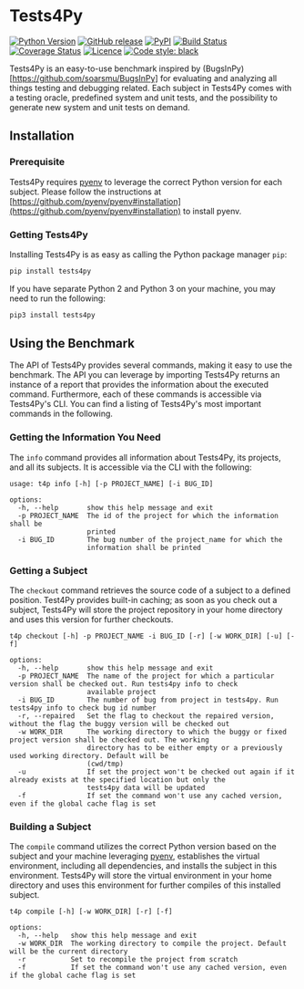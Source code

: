 # Tests4Py

[![Python Version](https://img.shields.io/pypi/pyversions/sflkit)](https://pypi.org/project/tests4py/)
[![GitHub release](https://img.shields.io/github/v/release/uds-se/sflkit)](https://img.shields.io/github/v/release/smythi93/tests4py)
[![PyPI](https://img.shields.io/pypi/v/sflkit)](https://pypi.org/project/tests4py/)
[![Build Status](https://img.shields.io/github/actions/workflow/status/smythi93/tests4py/test-tests4py.yml?branch=main)](https://img.shields.io/github/actions/workflow/status/smythi93/tests4py/test-tests4py.yml?branch=main)
[![Coverage Status](https://coveralls.io/repos/github/smythi93/tests4py/badge.svg?branch=main)](https://coveralls.io/github/smythi93/tests4py?branch=main)
[![Licence](https://img.shields.io/github/license/smythi93/tests4py)](https://img.shields.io/github/license/smythi93/tests4py)
[![Code style: black](https://img.shields.io/badge/code%20style-black-000000.svg)](https://github.com/psf/black)

Tests4Py is an easy-to-use benchmark inspired by (BugsInPy)[https://github.com/soarsmu/BugsInPy] for evaluating and analyzing all things testing and debugging related.
Each subject in Tests4Py comes with a testing oracle, predefined system and unit tests, and the possibility to generate new system and unit tests on demand.

## Installation

### Prerequisite

Tests4Py requires [pyenv](https://github.com/pyenv/pyenv) to leverage the correct Python version for each subject. 
Please follow the instructions at [https://github.com/pyenv/pyenv#installation](https://github.com/pyenv/pyenv#installation) to install pyenv.

### Getting Tests4Py

Installing Tests4Py is as easy as calling the Python package manager `pip`:
```sh
pip install tests4py
```
If you have separate Python 2 and Python 3 on your machine, you may need to run the following:
```sh
pip3 install tests4py
```

## Using the Benchmark

The API of Tests4Py provides several commands, making it easy to use the benchmark.
The API you can leverage by importing Tests4Py returns an instance of a report that provides the information about the executed command.
Furthermore, each of these commands is accessible via Tests4Py's CLI.
You can find a listing of Tests4Py's most important commands in the following.

### Getting the Information You Need

The `info` command provides all information about Tests4Py, its projects, and all its subjects.
It is accessible via the CLI with the following:
```
usage: t4p info [-h] [-p PROJECT_NAME] [-i BUG_ID]

options:
  -h, --help       show this help message and exit
  -p PROJECT_NAME  The id of the project for which the information shall be
                   printed
  -i BUG_ID        The bug number of the project_name for which the
                   information shall be printed
```

### Getting a Subject 

The `checkout` command retrieves the source code of a subject to a defined position. Test4Py provides built-in caching; as soon as you check out a subject, Tests4Py will store the project repository in your home directory and uses this version for further checkouts.

```
t4p checkout [-h] -p PROJECT_NAME -i BUG_ID [-r] [-w WORK_DIR] [-u] [-f]

options:
  -h, --help       show this help message and exit
  -p PROJECT_NAME  The name of the project for which a particular version shall be checked out. Run tests4py info to check
                   available project
  -i BUG_ID        The number of bug from project in tests4py. Run tests4py info to check bug id number
  -r, --repaired   Set the flag to checkout the repaired version, without the flag the buggy version will be checked out
  -w WORK_DIR      The working directory to which the buggy or fixed project version shall be checked out. The working
                   directory has to be either empty or a previously used working directory. Default will be
                   (cwd/tmp)
  -u               If set the project won't be checked out again if it already exists at the specified location but only the
                   tests4py data will be updated
  -f               If set the command won't use any cached version, even if the global cache flag is set
```

### Building a Subject

The `compile` command utilizes the correct Python version based on the subject and your machine leveraging [pyenv](https://github.com/pyenv/pyenv), establishes the virtual environment, including all dependencies, and installs the subject in this environment. Tests4Py will store the virtual environment in your home directory and uses this environment for further compiles of this installed subject.

```
t4p compile [-h] [-w WORK_DIR] [-r] [-f]

options:
  -h, --help   show this help message and exit
  -w WORK_DIR  The working directory to compile the project. Default will be the current directory
  -r           Set to recompile the project from scratch
  -f           If set the command won't use any cached version, even if the global cache flag is set
```
